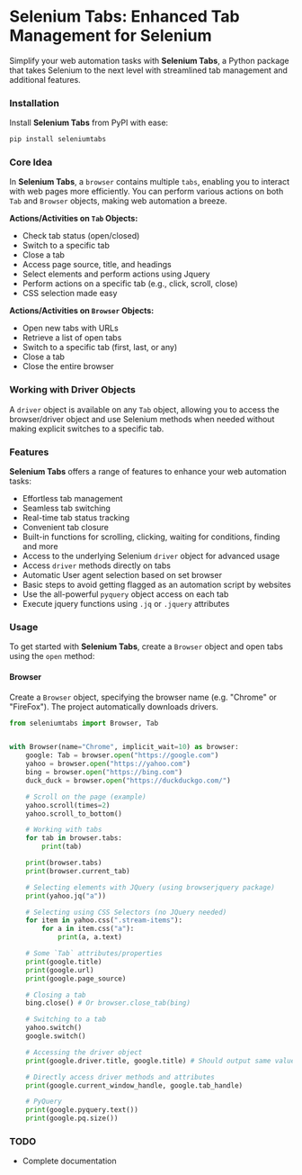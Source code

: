 # Selenium Tabs: Enhanced Tab Management for Selenium

Simplify your web automation tasks with **Selenium Tabs**, a Python package that takes Selenium to the next level with streamlined tab management and additional features.

### Installation

Install **Selenium Tabs** from PyPI with ease:

```bash
pip install seleniumtabs
```

### Core Idea

In **Selenium Tabs**, a `browser` contains multiple `tabs`, enabling you to interact with web pages more efficiently. You can perform various actions on both `Tab` and `Browser` objects, making web automation a breeze.

**Actions/Activities on `Tab` Objects:**
- Check tab status (open/closed)
- Switch to a specific tab
- Close a tab
- Access page source, title, and headings
- Select elements and perform actions using Jquery
- Perform actions on a specific tab (e.g., click, scroll, close)
- CSS selection made easy

**Actions/Activities on `Browser` Objects:**
- Open new tabs with URLs
- Retrieve a list of open tabs
- Switch to a specific tab (first, last, or any)
- Close a tab
- Close the entire browser

### Working with Driver Objects

A `driver` object is available on any `Tab` object,
allowing you to access the browser/driver object
and use Selenium methods when needed without making explicit switches to a specific tab.

### Features

**Selenium Tabs** offers a range of features to enhance your web automation tasks:
- Effortless tab management
- Seamless tab switching
- Real-time tab status tracking
- Convenient tab closure
- Built-in functions for scrolling, clicking, waiting for conditions, finding and more
- Access to the underlying Selenium `driver` object for advanced usage
- Access `driver` methods directly on tabs
- Automatic User agent selection based on set browser
- Basic steps to avoid getting flagged as an automation script by websites
- Use the all-powerful `pyquery` object access on each tab
- Execute jquery functions using `.jq` or `.jquery` attributes

### Usage

To get started with **Selenium Tabs**, create a `Browser` object and open tabs using the `open` method:

#### Browser

Create a `Browser` object, specifying the browser name (e.g. "Chrome" or "FireFox").
The project automatically downloads drivers.

```python
from seleniumtabs import Browser, Tab


with Browser(name="Chrome", implicit_wait=10) as browser:
    google: Tab = browser.open("https://google.com")
    yahoo = browser.open("https://yahoo.com")
    bing = browser.open("https://bing.com")
    duck_duck = browser.open("https://duckduckgo.com/")

    # Scroll on the page (example)
    yahoo.scroll(times=2)
    yahoo.scroll_to_bottom()

    # Working with tabs
    for tab in browser.tabs:
        print(tab)

    print(browser.tabs)
    print(browser.current_tab)

    # Selecting elements with JQuery (using browserjquery package)
    print(yahoo.jq("a"))

    # Selecting using CSS Selectors (no JQuery needed)
    for item in yahoo.css(".stream-items"):
        for a in item.css("a"):
            print(a, a.text)

    # Some `Tab` attributes/properties
    print(google.title)
    print(google.url)
    print(google.page_source)

    # Closing a tab
    bing.close() # Or browser.close_tab(bing)

    # Switching to a tab
    yahoo.switch()
    google.switch()

    # Accessing the driver object
    print(google.driver.title, google.title) # Should output same value

    # Directly access driver methods and attributes
    print(google.current_window_handle, google.tab_handle)

    # PyQuery
    print(google.pyquery.text())
    print(google.pq.size())
```

### TODO

- Complete documentation
